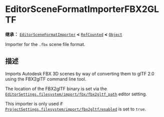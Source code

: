 <!-- ⚠ 请勿编辑本文件 ⚠ -->
<!-- 本文档使用脚本从 WeDot 引擎源码仓库生成。 -->
<!-- 生成脚本：https://github.com/WeDot-Engine/WeDot/tree/4.3/doc/tools/make_md.py； -->
<!-- 原文件：https://github.com/WeDot-Engine/WeDot/tree/4.3/modules/fbx/doc_classes/EditorSceneFormatImporterFBX2GLTF.xml。 -->

<div id="_class_editorsceneformatimporterfbx2gltf"></div>

# EditorSceneFormatImporterFBX2GLTF

**继承：** [`EditorSceneFormatImporter`](class_editorsceneformatimporter.md) **<** [`RefCounted`](class_refcounted.md) **<** [`Object`](class_object.md)

Importer for the `.fbx` scene file format.

## 描述

Imports Autodesk FBX 3D scenes by way of converting them to glTF 2.0 using the FBX2glTF command line tool.

The location of the FBX2glTF binary is set via the [`EditorSettings.filesystem/import/fbx/fbx2gltf_path`](#class_editorsettings_property_filesystem/import/fbx/fbx2gltf_path) editor setting.

This importer is only used if [`ProjectSettings.filesystem/import/fbx2gltf/enabled`](#class_projectsettings_property_filesystem/import/fbx2gltf/enabled) is set to `true`.

[^virtual]: 本方法通常需要用户覆盖才能生效。
[^const]: 本方法无副作用，不会修改该实例的任何成员变量。
[^vararg]: 本方法除了能接受在此处描述的参数外，还能够继续接受任意数量的参数。
[^constructor]: 本方法用于构造某个类型。
[^static]: 调用本方法无需实例，可直接使用类名进行调用。
[^operator]: 本方法描述的是使用本类型作为左操作数的有效运算符。
[^bitfield]: 这个值是由下列位标志构成位掩码的整数。
[^void]: 无返回值。
